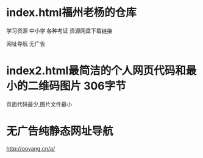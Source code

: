﻿# index.html福州老杨的仓库

学习资源 中小学 各种考证 资源网盘下载链接

网址导航 无广告

# index2.html最简洁的个人网页代码和最小的二维码图片 306字节
页面代码最少,图片文件最小
# 无广告纯静态网址导航
http://ooyang.cn/a/
